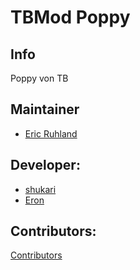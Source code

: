 # TBMod Poppy
## Info
Poppy von TB

## Maintainer
- [Eric Ruhland](https://github.com/Er1807)

## Developer:
- [shukari](https://github.com/shukari)
- [Eron](https://github.com/E-for-Eron)

## Contributors:
[Contributors](https://github.com/TacticalBaconDevs/TBMod/graphs/contributors)

